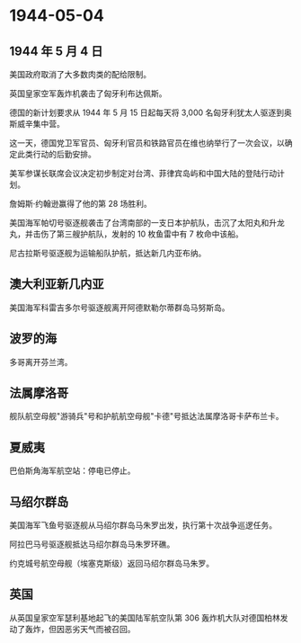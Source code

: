 # 1944-05-04

## 1944 年 5 月 4 日

美国政府取消了大多数肉类的配给限制。

英国皇家空军轰炸机袭击了匈牙利布达佩斯。

德国的新计划要求从 1944 年 5 月 15 日起每天将 3,000
名匈牙利犹太人驱逐到奥斯威辛集中营。

这一天，德国党卫军官员、匈牙利官员和铁路官员在维也纳举行了一次会议，以确定此类行动的后勤安排。

美军参谋长联席会议决定初步制定对台湾、菲律宾岛屿和中国大陆的登陆行动计划。

詹姆斯·约翰逊赢得了他的第 28 场胜利。

美国海军帕切号驱逐舰袭击了台湾南部的一支日本护航队，击沉了太阳丸和升龙丸，并击伤了第三艘护航队，发射的
10 枚鱼雷中有 7 枚命中该船。

尼古拉斯号驱逐舰为运输船队护航，抵达新几内亚布纳。

## 澳大利亚新几内亚

美国海军科雷吉多尔号驱逐舰离开阿德默勒尔蒂群岛马努斯岛。

## 波罗的海

多哥离开芬兰湾。

## 法属摩洛哥

舰队航空母舰"游骑兵"号和护航航空母舰"卡德"号抵达法属摩洛哥卡萨布兰卡。

## 夏威夷

巴伯斯角海军航空站：停电已停止。

## 马绍尔群岛

美国海军飞鱼号驱逐舰从马绍尔群岛马朱罗出发，执行第十次战争巡逻任务。

阿拉巴马号驱逐舰抵达马绍尔群岛马朱罗环礁。

约克城号航空母舰（埃塞克斯级）返回马绍尔群岛马朱罗。

## 英国

从英国皇家空军瑟利基地起飞的美国陆军航空队第 306
轰炸机大队对德国柏林发动了轰炸，但因恶劣天气而被召回。

